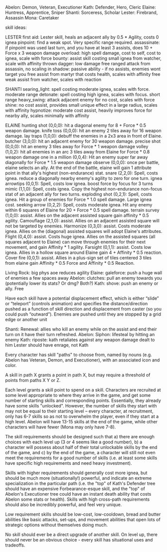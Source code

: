 Abelon: Demon, Veteran, Executioner
Kath:   Defender, Hero, Cleric
Elaine: Huntress, Apprentice, Sniper
Shanti: Sorceress, Scholar
Lester: Firebrand, Assassin
Mona:   Caretaker

skill ideas:

LESTER
first aid: Lester skill, heals an adjacent ally by 0.5 * Agility, costs 0 ignea
pinpoint: find a weak spot. Very specific range required.
assassinate: if pinpoint was used last turn, and you have at least 3 assists,
does 10 + Force x 3 weapon damage
overload: high spell damage, cost to self, cost to ignea, scale with force
bounty: assist skill costing small ignea from watcher, scale with affinity
thrown dagger: low damage free ranged attack from assassin, no scaling
in shadow: passive ability - if no assists, enemies wont target you
free assist from martyr that costs health, scales with affinity
free weak assist from watcher, scales with reaction

SHANTI
searing_light: spell costing moderate ignea, scales with force. moderate range
detonate: spell costing high ignea, scales with focus. short range
heavy_swing: attack adjacent enemy for no cost, scales with force
shine: no cost assist, provides small unique effect in a large radius, scales with affinity
hypnotize: moderate cost assist, heavily improves force for nearby ally, scales minimally with affinity

ELAINE
hunting shot (0,0,0): hit a diagonal enemy for 8 + Force * 0.5 weapon damage.
knife toss (0,0,0): hit an enemy 2 tiles away for 16 weapon damage.
lay traps (1,0,0): debuff the enemies in a 2x3 area in front of Elaine.
butcher (3,0,0): hit an adjacent enemy for 30 weapon damage.
precise shot (0,0,0): hit an enemy 3 tiles away for Force * 1 weapon damage
volley (1,0,2): hit all enemies in an arc 3 tiles away from Elaine for Force * 0.8
weapon damage
one in a million (0,0,4): Hit an enemy super far away diagonally for Force * 1.5 weapon
damage
observe (0,0,0): once per battle, elaine selects an ally. At the end of the battle,
elaine will gain 1 attribute point in that ally's highest (non-endurance) stat.
snare (2,2,0): Spell, costs ignea. reduce a diagonally nearby enemy's agility to zero
for one turn.
ignea arrowtips (0,0,1): Spell, costs low ignea. boost force by focus for 3 turns
mimic (1,1,0): Spell, costs ignea. Copy the highest non-endurance non-focus stat of an
adjacent ally for two turns.
exploding shot (0,2,1): Spell, costs ignea. Hit a group of enemies for Force * 1.0 spell
damage. Large ignea cost.
seeking arrow (0,2,2): Spell, costs moderate ignea. Hit any enemy within 6 squares of Elaine for
20 + Force * 0.5 spell damage.
terrain survey (1,0,0): assist. Allies on the adjacent assisted square gain affinity * 0.5
agility.
Camouflage (2,1,0): assist. Allies on an adjacent assisted square will not be targeted
by enemies.
Harmonize (0,3,0): assist. Costs moderate ignea. Allies on the (diagonal) assisted
squares will adopt Elaine's attributes.
Flight (0,4,0): assist. Costs huge ignea. Allies on the assisted squares (all squares
adjacent to Elaine) can move through enemies for their next movement, and gain
Affinity * 1 agility.
Farsight (0,1,1): assist. Costs low ignea. Allies in a hollow square around Elaine
gain 4 + Affinity * 0.5 reaction.
Cover fire (0,0,1): assist. Allies in a plus-sign set of tiles centered 3 tiles
from elaine gain Affinity * 0.5 Force and Affinity * 0.5 Reaction.

Living Rock: big phys aoe reduces agility
Elaine: galeforce: push a huge wall of enemies a few spaces away
Abelon: clutches: pull an enemy towards you (potentially lower its stats? Or dmg? Both?)
Kath: shove: push an enemy or ally. Free

Have each skill have a potential displacement effect, which is either “slide” or “teleport” (controls animation) and specifies the distance/direction pushed as a function of skill direction and displacement from caster (so you could push “outward”). Enemies are pushed until they are stopped by a grid edge or another unit

Shanti: Renewal: allies who kill an enemy while on the assist and end their turn on it have their turn refreshed.
Abelon: Siphon: lifesteal by hitting an enemy
Kath: riposte: kath retaliates against any weapon damage dealt to him
Lester should have enrage, not Kath

Every character has skill "paths" to choose from, named by nouns
(e.g. Abelon has Veteran, Demon, and Executioner), with an associated icon and
color.

A skill in path X grants a point in path X, but may require a threshold of
points from paths X Y or Z.

Each level grants a skill point to spend on a skill. Characters are recruited at some level appropriate to where they arrive in the game, and get some number of starting skills and corresponding points. Essentially, they already have some skills "unlocked". However, the number of skills they start with may not be equal to their starting level – every character, at recruitment, only has 6-7 skills so as not to overwhelm the player, even if they start at a high level. Abelon will have 13-15 skills at the end of the game, while other characters will have fewer (Mona may only have 7-8).

The skill requirements should be designed such that a) there are enough choices
with each level up (3 or 4 seems like a good number), b) a character will
possess about half of their total unlockable skills by the end of the game,
and c) by the end of the game, a character will still not even meet the
requirements for a good number of skills (i.e. at least some skills have
specific high requirements and need heavy investment).

Skills with higher requirements should generally cost more ignea, but should be
much more (situationally!) powerful, and indicate an extreme specialization in
the particular path (i.e. the "top" of Kath's Defender tree should have an
expensive Forbearance-esque skill, and the "top" of Abelon's Executioner tree
could have an instant death ability that costs Abelon some stats or health).
Skills with high cross-path requirements should also be incredibly powerful,
and feel very unique.

Low requirement skills should be low-cost, low-cooldown, bread and butter
abilities like basic attacks, set-ups, and movement abilities that open lots of
strategic options without themselves doing much.

No skill should ever be a direct upgrade of another skill. On level up, there
should never be an obvious choice - every skill has situational uses and
tradeoffs.
